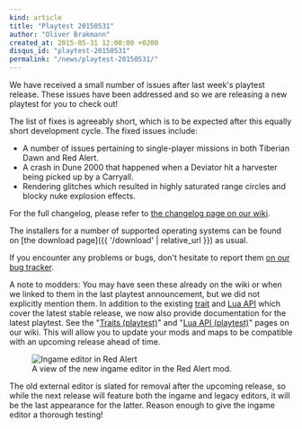 ```yaml
---
kind: article
title: "Playtest 20150531"
author: "Oliver Brakmann"
created_at: 2015-05-31 12:00:00 +0200
disqus_id: "playtest-20150531"
permalink: "/news/playtest-20150531/"
---
```


We have received a small number of issues after last week's playtest release. These issues have been addressed and so we are releasing a new playtest for you to check out!

The list of fixes is agreeably short, which is to be expected after this equally short development cycle. The fixed issues include:

* A number of issues pertaining to single-player missions in both Tiberian Dawn and Red Alert.
* A crash in Dune 2000 that happened when a Deviator hit a harvester being picked up by a Carryall.
* Rendering glitches which resulted in highly saturated range circles and blocky nuke explosion effects.

For the full changelog, please refer to [the changelog page on our wiki](https://github.com/OpenRA/OpenRA/wiki/Changelog/a6a28470f394e6f367ac3c9c155c9e9091a9c2d9).

The installers for a number of supported operating systems can be found on [the download page]({{ '/download' | relative_url }}) as usual.

If you encounter any problems or bugs, don't hesitate to report them [on our bug tracker](https://bugs.openra.net).

A note to modders: You may have seen these already on the wiki or when we linked to them in the last playtest announcement, but we did not explicitly mention them. In addition to the existing [trait](https://wiki.openra.net/Traits) and [Lua API](https://wiki.openra.net/Lua-API)  which cover the latest stable release, we now also provide documentation for the latest playtest. See the "[Traits (playtest)](https://wiki.openra.net/Traits-(playtest))" and "[Lua API (playtest)](https://wiki.openra.net/Lua-API-(playtest))" pages on our wiki. This will allow you to update your mods and maps to be compatible with an upcoming release ahead of time.

<figure>
  <img src="{{ '/images/news/20150531-ra-editor.png' | relative_url }}" alt="Ingame editor in Red Alert" />
  <figcaption>A view of the new ingame editor in the Red Alert mod.</figcaption>
</figure>

The old external editor is slated for removal after the upcoming release, so while the next release will feature both the ingame and legacy editors, it will be the last appearance for the latter. Reason enough to give the ingame editor a thorough testing!

